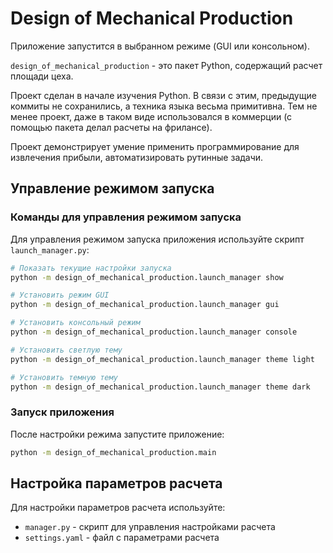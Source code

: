 # Design of Mechanical Production

Приложение запустится в выбранном режиме (GUI или консольном).

`design_of_mechanical_production` - это пакет Python, содержащий расчет площади цеха.

Проект сделан в начале изучения Python. В связи с этим, предыдущие коммиты не сохранились, а техника языка весьма
примитивна.
Тем не менее проект, даже в таком виде использовался в коммерции (с помощью пакета делал расчеты на фрилансе).  

Проект демонстрирует умение применить программирование для извлечения прибыли, автоматизировать рутинные задачи.

## Управление режимом запуска

### Команды для управления режимом запуска

Для управления режимом запуска приложения используйте скрипт `launch_manager.py`:

```bash
# Показать текущие настройки запуска
python -m design_of_mechanical_production.launch_manager show

# Установить режим GUI
python -m design_of_mechanical_production.launch_manager gui

# Установить консольный режим
python -m design_of_mechanical_production.launch_manager console

# Установить светлую тему
python -m design_of_mechanical_production.launch_manager theme light

# Установить темную тему
python -m design_of_mechanical_production.launch_manager theme dark
```

### Запуск приложения

После настройки режима запустите приложение:

```bash
python -m design_of_mechanical_production.main
```

## Настройка параметров расчета

Для настройки параметров расчета используйте:
- `manager.py` - скрипт для управления настройками расчета
- `settings.yaml` - файл с параметрами расчета
